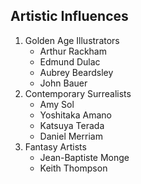 ## Artistic Influences
1. Golden Age Illustrators
    * Arthur Rackham
    * Edmund Dulac
    * Aubrey Beardsley
    * John Bauer
2. Contemporary Surrealists
    * Amy Sol
    * Yoshitaka Amano
    * Katsuya Terada
    * Daniel Merriam
3. Fantasy Artists
    * Jean-Baptiste Monge
    * Keith Thompson
